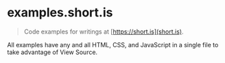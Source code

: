 # examples.short.is

> Code examples for writings at [https://short.is](short.is).

All examples have any and all HTML, CSS, and JavaScript in a single file to take advantage of View Source.
